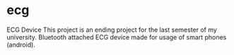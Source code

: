 # ecg
ECG Device
This project is an ending project for the last semester of my university.
Bluetooth attached ECG device made for usage of smart phones (android).
